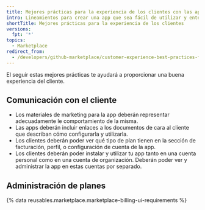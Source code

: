 ```yaml
---
title: Mejores prácticas para la experiencia de los clientes con las apps
intro: Lineamientos para crear una app que sea fácil de utilizar y entender.
shortTitle: Mejores prácticas para la experiencia de los clientes
versions:
  fpt: '*'
topics:
  - Marketplace
redirect_from:
  - /developers/github-marketplace/customer-experience-best-practices-for-apps
---
```


El seguir estas mejores prácticas te ayudará a proporcionar una buena experiencia del cliente.

## Comunicación con el cliente

- Los materiales de marketing para la app deberán representar adecuadamente le comportamiento de la misma.
- Las apps deberán incluir enlaces a los documentos de cara al cliente que describan cómo configurarla y utilizarla.
- Los clientes deberán poder ver qué tipo de plan tienen en la sección de facturación, perfil, o configuración de cuenta de la app.
- Los clientes deberán poder instalar y utilizar tu app tanto en una cuenta personal como en una cuenta de organización. Deberán poder ver y administrar la app en estas cuentas por separado.

## Administración de planes

{% data reusables.marketplace.marketplace-billing-ui-requirements %}
